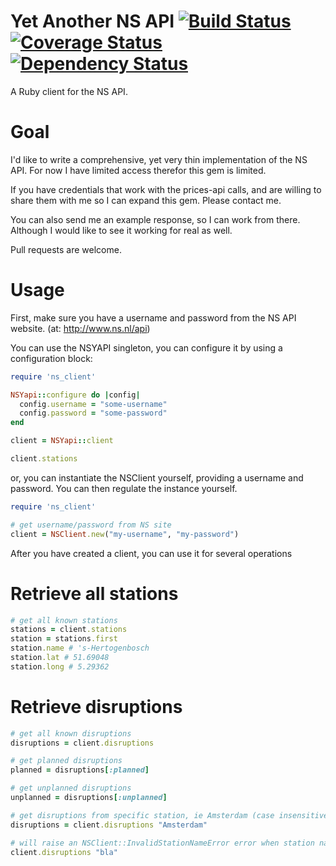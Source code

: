 Yet Another NS API [![Build Status](https://travis-ci.org/stefanhendriks/ns-api.png?branch=master)](https://travis-ci.org/stefanhendriks/ns-api) [![Coverage Status](https://coveralls.io/repos/stefanhendriks/ns-api/badge.png)](https://coveralls.io/r/stefanhendriks/ns-api) [![Dependency Status](https://gemnasium.com/stefanhendriks/ns-api.png)](https://gemnasium.com/stefanhendriks/ns-api)
==================
A Ruby client for the NS API.

Goal
====
I'd like to write a comprehensive, yet very thin implementation of the NS API. For now I have limited access therefor this gem is limited.

If you have credentials that work with the prices-api calls, and are willing to share them with me so I can expand this gem. Please contact me.

You can also send me an example response, so I can work from there. Although I would like to see it working for real as well.

Pull requests are welcome.

Usage
=====
First, make sure you have a username and password from the NS API website. (at: http://www.ns.nl/api)

You can use the NSYAPI singleton, you can configure it by using a configuration block:
```ruby
require 'ns_client'

NSYapi::configure do |config|
  config.username = "some-username"
  config.password = "some-password"
end

client = NSYapi::client

client.stations
```

or, you can instantiate the NSClient yourself, providing a username and password. You can then regulate the instance yourself.

```ruby
require 'ns_client'

# get username/password from NS site
client = NSClient.new("my-username", "my-password")

```

After you have created a client, you can use it for several operations

Retrieve all stations
=====================

```ruby
# get all known stations
stations = client.stations
station = stations.first
station.name # 's-Hertogenbosch
station.lat # 51.69048
station.long # 5.29362
```

Retrieve disruptions
====================
```ruby
# get all known disruptions
disruptions = client.disruptions

# get planned disruptions
planned = disruptions[:planned]

# get unplanned disruptions
unplanned = disruptions[:unplanned]

# get disruptions from specific station, ie Amsterdam (case insensitive)
disruptions = client.disruptions "Amsterdam"

# will raise an NSClient::InvalidStationNameError error when station name is invalid
client.disruptions "bla"
```
